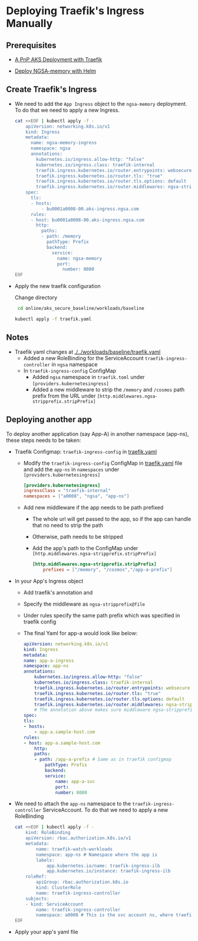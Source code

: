 # Deploying Traefik's Ingress Manually

## Prerequisites

 - [A PnP AKS Deployment with Traefik](../02-aks.md)

 - [Deploy NGSA-memory with Helm](../ngsa/README.md)

## Create Traefik's Ingress

- We need to add the `App Ingress` object to the `ngsa-memory` deployment. To do that we need to apply a new Ingress.
  
    ```bash
    cat <<EOF | kubectl apply -f -
        apiVersion: networking.k8s.io/v1
        kind: Ingress
        metadata:
          name: ngsa-memory-ingress
          namespace: ngsa
          annotations:
            kubernetes.io/ingress.allow-http: "false"
            kubernetes.io/ingress.class: traefik-internal
            traefik.ingress.kubernetes.io/router.entrypoints: websecure
            traefik.ingress.kubernetes.io/router.tls: "true"
            traefik.ingress.kubernetes.io/router.tls.options: default
            traefik.ingress.kubernetes.io/router.middlewares: ngsa-stripprefix@file
        spec:
          tls:
          - hosts:
              - bu0001a0008-00.aks-ingress.ngsa.com
          rules:
          - host: bu0001a0008-00.aks-ingress.ngsa.com
            http:
              paths:
              - path: /memory
                pathType: Prefix
                backend:
                  service:
                    name: ngsa-memory
                    port:
                      number: 8080
    EOF
    ```
    
- Apply the new traefik configuration

    Change directory 
    ```bash
     cd online/aks_secure_baseline/workloads/baseline
    ```

    ```bash
    kubectl apply -f traefik.yaml
    ```

## Notes

- Traefik yaml changes at [./../workloads/baseline/traefik.yaml](./../workloads/baseline/traefik.yaml)
  - Added a new RoleBinding for the ServiceAccount `traefik-ingress-controller` in `ngsa` namespace
  - In `traefik-ingress-config` ConfigMap
    - Added `ngsa` namespace in `traefik.toml` under `[providers.kubernetesingress]`
    - Added a new middleware to strip the `/memory` and `/cosmos` path prefix from the URL under `[http.middlewares.ngsa-stripprefix.stripPrefix]`


## Deploying another app

To deploy another application (say App-A) in another namespace (app-ns), these steps needs to be taken:

- Traefik Configmap: `traefik-ingress-config` in [traefik.yaml](./../workloads/baseline/traefik.yaml) 
  - Modify the `traefik-ingress-config` ConfigMap in [traefik.yaml](./../workloads/baseline/traefik.yaml) file and add the `app-ns` in `namespaces` under `[providers.kubernetesingress]`

    ```toml
    [providers.kubernetesingress]
    ingressClass = "traefik-internal"
    namespaces = ["a0008", "ngsa", "app-ns"]
    ```

  - Add new middleware if the app needs to be path prefixed
    - The whole url will get passed to the app, so if the app can handle that no need to strip the path
    - Otherwise, path needs to be stripped
    - Add the app's path to the ConfigMap under `[http.middlewares.ngsa-stripprefix.stripPrefix]`

        ```toml
        [http.middlewares.ngsa-stripprefix.stripPrefix]
            prefixes = ["/memory", "/cosmos","/app-a-prefix"]
        ```

- In your App's Ingress object
  - Add traefik's annotation and
  - Specify the middleware as `ngsa-stripprefix@file`
  - Under rules specify the same path prefix which was specified in traefik config
  - The final Yaml for app-a would look like below:

    ```yaml
    apiVersion: networking.k8s.io/v1
    kind: Ingress
    metadata:
    name: app-a-ingress
    namespace: app-ns
    annotations:
        kubernetes.io/ingress.allow-http: "false"
        kubernetes.io/ingress.class: traefik-internal
        traefik.ingress.kubernetes.io/router.entrypoints: websecure
        traefik.ingress.kubernetes.io/router.tls: "true"
        traefik.ingress.kubernetes.io/router.tls.options: default
        traefik.ingress.kubernetes.io/router.middlewares: ngsa-stripprefix@file
        # The annotation above makes sure middleware ngsa-stripprefix is applied to URL
    spec:
    tls:
    - hosts:
        - app-a.sample-host.com
    rules:
    - host: app-a.sample-host.com
        http:
        paths:
        - path: /app-a-prefix # Same as in traefik configmap
            pathType: Prefix
            backend:
            service:
                name: app-a-svc
                port:
                number: 8080
    ```

- We need to attach the `app-ns` namespace to the `traefik-ingress-controller` ServiceAccount. To do that we need to apply a new RoleBinding

    ```bash    
    cat <<EOF | kubectl apply -f -
        kind: RoleBinding
        apiVersion: rbac.authorization.k8s.io/v1
        metadata:
            name: traefik-watch-workloads
            namespace: app-ns # Namespace where the app is
            labels:
                app.kubernetes.io/name: traefik-ingress-ilb
                app.kubernetes.io/instance: traefik-ingress-ilb
        roleRef:
            apiGroup: rbac.authorization.k8s.io
            kind: ClusterRole
            name: traefik-ingress-controller
        subjects:
        - kind: ServiceAccount
            name: traefik-ingress-controller
            namespace: a0008 # This is the svc account ns, where traefik is
    EOF
    ```

- Apply your app's yaml file

